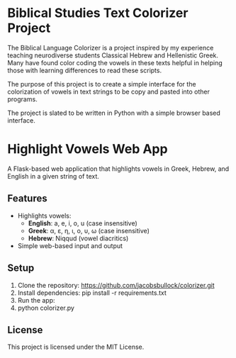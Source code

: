 # Biblical Studies Text Colorizer Project
The Biblical Language Colorizer is a project inspired by my experience teaching neurodiverse students Classical Hebrew and Hellenistic Greek. Many have found color coding the vowels in these texts helpful in helping those with learning differences to read these scripts.

The purpose of this project is to create a simple interface for the colorization of vowels in text strings to be copy and pasted into other programs.

The project is slated to be written in Python with a simple browser based interface.

# Highlight Vowels Web App

A Flask-based web application that highlights vowels in Greek, Hebrew, and English in a given string of text.

## Features
- Highlights vowels:
  - **English**: a, e, i, o, u (case insensitive)
  - **Greek**: α, ε, η, ι, ο, υ, ω (case insensitive)
  - **Hebrew**: Niqqud (vowel diacritics)
- Simple web-based input and output

## Setup
1. Clone the repository:
   https://github.com/jacobsbullock/colorizer.git
3. Install dependencies:
   pip install -r requirements.txt
5. Run the app:
6. python colorizer.py

## License
This project is licensed under the MIT License.
